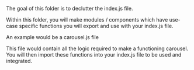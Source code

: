 The goal of this folder is to declutter the index.js file.

Within this folder, you will make modules / components which have use-case specific functions you will
export and use with your index.js file.

An example would be a carousel.js file

This file would contain all the logic required to make a functioning carousel.
You will then import these functions into your index.js file to be used and integrated.